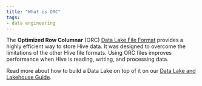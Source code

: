 ```yaml
---
title: "What is ORC"
tags:
- data engineering
---
```

The **Optimized Row Columnar** (ORC) [Data Lake File Format](term/data%20lake%20file%20format.md) provides a highly efficient way to store Hive data. It was designed to overcome the limitations of the other Hive file formats. Using ORC files improves performance when Hive is reading, writing, and processing data.

Read more about how to build a Data Lake on top of it on our [Data Lake and Lakehouse Guide](https://airbyte.com/blog/data-lake-lakehouse-guide-powered-by-table-formats-delta-lake-iceberg-hudi).
